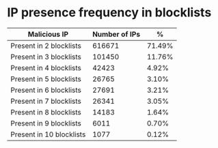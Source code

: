 # IP presence frequency in blocklists
| Malicious IP | Number of IPs | % |
|----|----|----|
| Present in 2 blocklists | 616671 | 71.49% |
| Present in 3 blocklists | 101450 | 11.76% |
| Present in 4 blocklists | 42423 | 4.92% |
| Present in 5 blocklists | 26765 | 3.10% |
| Present in 6 blocklists | 27691 | 3.21% |
| Present in 7 blocklists | 26341 | 3.05% |
| Present in 8 blocklists | 14183 | 1.64% |
| Present in 9 blocklists | 6011 | 0.70% |
| Present in 10 blocklists | 1077 | 0.12% |
